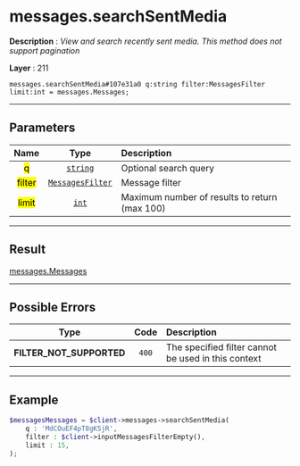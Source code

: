 # messages.searchSentMedia

**Description** : *View and search recently sent media\.
This method does not support pagination*

**Layer** : 211

```tl
messages.searchSentMedia#107e31a0 q:string filter:MessagesFilter limit:int = messages.Messages;
```

---

## Parameters

| Name | Type | Description |
| :---: | :---: | :--- |
| <mark>q</mark> | [`string`](type/string) | Optional search query |
| <mark>filter</mark> | [`MessagesFilter`](type/MessagesFilter) | Message filter |
| <mark>limit</mark> | [`int`](type/int) | Maximum number of results to return (max 100) |

---

## Result

[messages.Messages](type/messages.Messages)

---

## Possible Errors

| Type | Code | Description |
| :---: | :---: | :--- |
| **FILTER_NOT_SUPPORTED** | `400` | The specified filter cannot be used in this context |

---

## Example

```php
$messagesMessages = $client->messages->searchSentMedia(
	q : 'MdCOuEF4pT8gK5jR',
	filter : $client->inputMessagesFilterEmpty(),
	limit : 15,
);
```